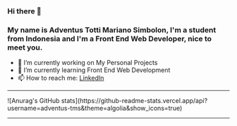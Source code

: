 ### Hi there 👋

### My name is Adventus Totti Mariano Simbolon, I'm a student from Indonesia and I'm a Front End Web Developer, nice to meet you.
<!--
**Adventus-TMS/Adventus-TMS** is a ✨ _special_ ✨ repository because its `README.md` (this file) appears on your GitHub profile.

Here are some ideas to get you started:
-->
- 🔭 I’m currently working on My Personal Projects
- 🌱 I’m currently learning Front End Web Development
- 📫 How to reach me: <a href="https://www.linkedin.com/in/adventus-totti-mariano-simbolon-a87705211/" target="_blank">LinkedIn</a>
<hr>
![Anurag's GitHub stats](https://github-readme-stats.vercel.app/api?username=adventus-tms&theme=algolia&show_icons=true)
<hr>

<!--

- 👯 I’m looking to collaborate on ...
- 🤔 I’m looking for help with ...
- 💬 Ask me about ...
- 😄 Pronouns: ...
- ⚡ Fun fact: ...
-->
